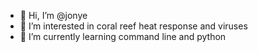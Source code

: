 - 👋 Hi, I’m @jonye
- 👀 I’m interested in coral reef heat response and viruses
- 🌱 I’m currently learning command line and python

<!---
BigDrizzy/BigDrizzy is a ✨ special ✨ repository because its `README.md` (this file) appears on your GitHub profile.
You can click the Preview link to take a look at your changes.
--->

